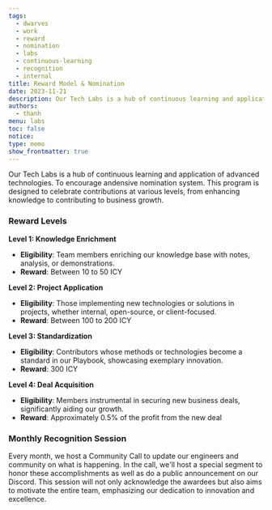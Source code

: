 ```yaml
---
tags:
  - dwarves
  - work
  - reward
  - nomination
  - labs
  - continuous-learning
  - recognition
  - internal
title: Reward Model & Nomination
date: 2023-11-21
description: Our Tech Labs is a hub of continuous learning and application of advanced technologies. To encourage andensive nomination system. This program is designed to celebrate contributions at various levels, from enhancing knowledge to contributing to business growth.
authors:
  - thanh
menu: labs
toc: false
notice: 
type: memo
show_frontmatter: true
---
```

Our Tech Labs is a hub of continuous learning and application of advanced technologies. To encourage andensive nomination system. This program is designed to celebrate contributions at various levels, from enhancing knowledge to contributing to business growth.

### **Reward Levels**

**Level 1: Knowledge Enrichment**

- **Eligibility**: Team members enriching our knowledge base with notes, analysis, or demonstrations.
- **Reward**: Between 10 to 50 ICY

**Level 2: Project Application**

- **Eligibility**: Those implementing new technologies or solutions in projects, whether internal, open-source, or client-focused.
- **Reward**: Between 100 to 200 ICY

**Level 3: Standardization**

- **Eligibility**: Contributors whose methods or technologies become a standard in our Playbook, showcasing exemplary innovation.
- **Reward**: 300 ICY

**Level 4: Deal Acquisition**

- **Eligibility**: Members instrumental in securing new business deals, significantly aiding our growth.
- **Reward**: Approximately 0.5% of the profit from the new deal

### **Monthly Recognition Session**

Every month, we host a Community Call to update our engineers and community on what is happening. In the call, we'll host a special segment to honor these accomplishments as well as do a public announcement on our Discord. This session will not only acknowledge the awardees but also aims to motivate the entire team, emphasizing our dedication to innovation and excellence.